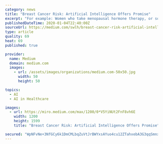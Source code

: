 ```yaml
---
category: news
title: "Breast Cancer Risk: Artificial Intelligence Offers Promise"
excerpt: "For example: Women who take menopausal hormone therapy, or so-called hormonal ... You can look forward to an increasingly use of artificial intelligence (AI) in the clinical realm, both for ..."
publishedDateTime: 2020-01-04T22:40:00Z
sourceUrl: https://medium.com/swlh/breast-cancer-risk-artificial-intelligence-offers-promise-7c9a8e4a379
type: article
quality: 69
heat: 69
published: true

provider:
  name: Medium
  domain: medium.com
  images:
    - url: /assets/images/organizations/medium.com-50x50.jpg
      width: 50
      height: 50

topics:
  - AI
  - AI in Healthcare

images:
  - url: https://miro.medium.com/max/1200/0*V5YiNUt2FnF8vh6E
    width: 1200
    height: 1599
    title: "Breast Cancer Risk: Artificial Intelligence Offers Promise"

secured: "WpNFvNe+3NfGCy6k1DmCMLbqZuVtJrBWYxsAYuo4cu12ZTahxebA3G3qqSmnx7uZ9ExNHKJF/u17TBL6IDJW1auquvspI43N3ZBLlq00klsur1ikVEs30zu1lUm//rAADcq4cPNdQjF8kjSVZyMuoiGD3TDjoaN3va/tI7O0+szZRWg0tDxYfapJWGGFFaS75RpjS1R5zIxe+RJJVgrv6TlcNypxgr1OqFZ5F9YG53jXroq0rsKNxff1j3GhHxsyzW1A1YrSnGnVMaMG9GQlXSY05Ucon9lNKo0g+AC2dqp678XEhjqqIYVFd2984eaE;28asccVHZzWoIrRASzHPQA=="
---
```


